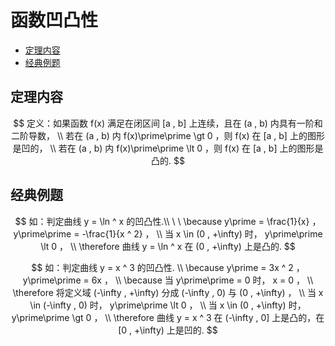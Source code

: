 # 函数凹凸性

* [定理内容](#定理内容)
* [经典例题](#经典例题)

## 定理内容

$$
定义：如果函数 f(x) 满足在闭区间 [a , b] 上连续，且在 (a , b) 内具有一阶和二阶导数，
\\
若在 (a , b) 内 f(x)\prime\prime \gt 0 ，则 f(x) 在 [a , b] 上的图形是凹的，
\\
若在 (a , b) 内 f(x)\prime\prime \lt 0 ，则 f(x) 在 [a , b] 上的图形是凸的.
$$

## 经典例题

$$
如：判定曲线 y = \ln ^ x 的凹凸性.\\
\
\
\because y\prime = \frac{1}{x} ， y\prime\prime = -\frac{1}{x ^ 2} ，
\\
当 x \in (0 , +\infty) 时， y\prime\prime \lt 0 ，
\\
\therefore 曲线 y = \ln ^ x 在 (0 , +\infty) 上是凸的.
$$

$$
如：判定曲线 y = x ^ 3 的凹凸性.
\\
\because y\prime = 3x ^ 2 ， y\prime\prime = 6x ，
\\
\because 当 y\prime\prime = 0 时， x = 0 ，
\\
\therefore 将定义域 (-\infty , +\infty) 分成 (-\infty , 0) 与 (0 , +\infty) ，
\\
当 x \in (-\infty , 0) 时， y\prime\prime \lt 0 ，
\\
当 x \in (0 , +\infty) 时， y\prime\prime \gt 0 ，
\\
\therefore 曲线 y = x ^ 3 在 (-\infty , 0] 上是凸的，在 [0 , +\infty) 上是凹的.
$$



